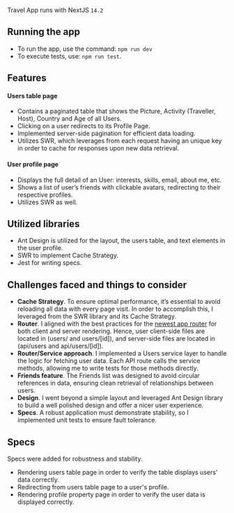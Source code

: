 Travel App runs with NextJS `14.2`

## Running the app

-   To run the app, use the command: `npm run dev`
-   To execute tests, use: `npm run test`.

## Features

#### Users table page

-   Contains a paginated table that shows the Picture, Activity (Traveller, Host), Country and Age of all Users.
-   Clicking on a user redirects to its Profile Page.
-   Implemented server-side pagination for efficient data loading.
-   Utilizes SWR, which leverages from each request having an unique key in order to cache for responses upon new data retrieval.

#### User profile page

-   Displays the full detail of an User: interests, skills, email, about me, etc.
-   Shows a list of user’s friends with clickable avatars, redirecting to their respective profiles.
-   Utilizes SWR as well.

## Utilized libraries

-   Ant Design is utilized for the layout, the users table, and text elements in the user profile.
-   SWR to implement Cache Strategy.
-   Jest for writing specs.

## Challenges faced and things to consider

-   **Cache Strategy**. To ensure optimal performance, it’s essential to avoid reloading all data with every page visit. In order to accomplish this, I leveraged from the SWR library and its Cache Strategy.
-   **Router**. I aligned with the best practices for the [newest app router](https://nextjs.org/docs/pages/building-your-application/upgrading/app-router-migration#step-6-migrating-data-fetching-methods) for both client and server rendering. Hence, user client-side files are located in (users/ and users/[id]), and server-side files are located in (api/users and api/users/[id]).
-   **Router/Service approach**. I implemented a Users service layer to handle the logic for fetching user data. Each API route calls the service methods, allowing me to write tests for those methods directly.
-   **Friends feature**. The Friends list was designed to avoid circular references in data, ensuring clean retrieval of relationships between users.
-   **Design**. I went beyond a simple layout and leveraged Ant Design library to build a well polished design and offer a nicer user experience.
-   **Specs**. A robust application must demonstrate stability, so I implemented unit tests to ensure fault tolerance.

## Specs

Specs were added for robustness and stability.

-   Rendering users table page in order to verify the table displays users' data correctly.
-   Redirecting from users table page to a user's profile.
-   Rendering profile property page in order to verify the user data is displayed correctly.
